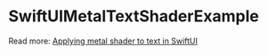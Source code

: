 # SwiftUIMetalTextShaderExample

Read more: [Applying metal shader to text in SwiftUI](https://augmentedcode.io/2023/08/07/applying-metal-shader-to-text-in-swiftui/)